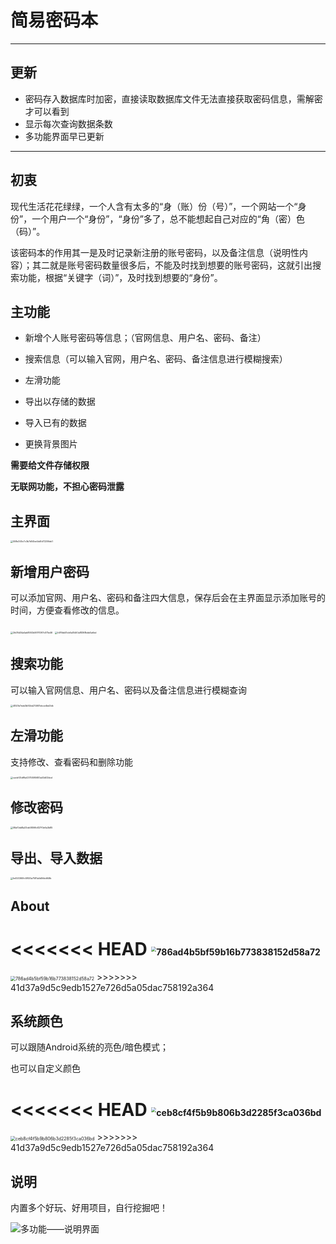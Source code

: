 # 简易密码本



---

## 更新

- 密码存入数据库时加密，直接读取数据库文件无法直接获取密码信息，需解密才可以看到
- 显示每次查询数据条数
- 多功能界面早已更新

---

>

## 初衷

现代生活花花绿绿，一个人含有太多的“身（账）份（号）”，一个网站一个“身份”，一个用户一个“身份”，“身份”多了，总不能想起自己对应的“角（密）色（码）”。

该密码本的作用其一是及时记录新注册的账号密码，以及备注信息（说明性内容）；其二就是账号密码数量很多后，不能及时找到想要的账号密码，这就引出搜索功能，根据“关键字（词）”，及时找到想要的“身份”。

## 主功能

- 新增个人账号密码等信息；（官网信息、用户名、密码、备注）
- 搜索信息（可以输入官网，用户名、密码、备注信息进行模糊搜索）
- 左滑功能

- 导出以存储的数据
- 导入已有的数据
- 更换背景图片

**需要给文件存储权限**

**无联网功能，不担心密码泄露**



## 主界面

<img src=".\README-src\主界面.jpg" alt="558e345c7c3b7d04be4dd1d72206eb1" style="zoom:25%;" />

## 新增用户密码

可以添加官网、用户名、密码和备注四大信息，保存后会在主界面显示添加账号的时间，方便查看修改的信息。

<img src=".\README-src\2b08d34a5ab8592b061f1097c575e46.jpg" alt="2b08d34a5ab8592b061f1097c575e46" style="zoom:25%;" />

<img src=".\README-src\fd76bb51cb6a51d50a18368bbb0a6ed.jpg" alt="fd76bb51cb6a51d50a18368bbb0a6ed" style="zoom:25%;" />





## 搜索功能

可以输入官网信息、用户名、密码以及备注信息进行模糊查询

<img src=".\README-src\4820b7eeb3b92bb214601ebce4bd3db.jpg" alt="4820b7eeb3b92bb214601ebce4bd3db" style="zoom:25%;" />



## 左滑功能

支持修改、查看密码和删除功能

<img src=".\README-src\左滑界面.jpg" alt="cacbf25df9a437555f5683a53d02bbd" style="zoom:25%;" />



## 修改密码

<img src=".\README-src\58a10dd8a33de58066d127f3e6a3b86.jpg" alt="58a10dd8a33de58066d127f3e6a3b85" style="zoom:25%;" />







## 导出、导入数据

<img src=".\README-src\多功能菜单.jpg" alt="fe453360fc58f20a7581a5d56dd64fb" style="zoom:25%;" />





## About

<<<<<<< HEAD
<img src=".\README-src/786ad4b5bf59b16b773838152d58a72.jpg" alt="786ad4b5bf59b16b773838152d58a72" style="zoom:50%;" />
=======
<img src="README-src/786ad4b5bf59b16b773838152d58a72.jpg" alt="786ad4b5bf59b16b773838152d58a72" style="zoom:50%;" />
>>>>>>> 41d37a9d5c9edb1527e726d5a05dac758192a364

## 系统颜色

可以跟随Android系统的亮色/暗色模式；

也可以自定义颜色

<<<<<<< HEAD
<img src=".\README-src/ceb8cf4f5b9b806b3d2285f3ca036bd.jpg" alt="ceb8cf4f5b9b806b3d2285f3ca036bd" style="zoom:50%;" />
=======
<img src="README-src/ceb8cf4f5b9b806b3d2285f3ca036bd.jpg" alt="ceb8cf4f5b9b806b3d2285f3ca036bd" style="zoom:50%;" />
>>>>>>> 41d37a9d5c9edb1527e726d5a05dac758192a364



## 说明

内置多个好玩、好用项目，自行挖掘吧！

![多功能——说明界面](./README-src/多项目说明.jpg)
